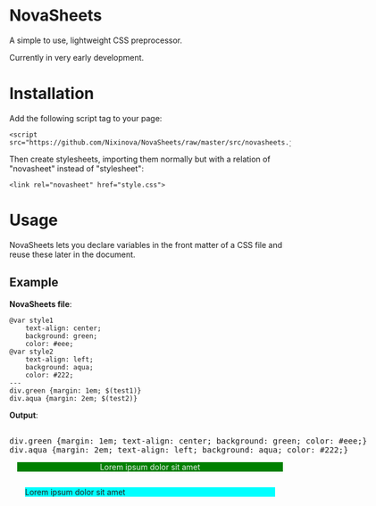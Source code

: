 # NovaSheets

A simple to use, lightweight CSS preprocessor.

Currently in very early development.

# Installation

Add the following script tag to your page:
```
<script src="https://github.com/Nixinova/NovaSheets/raw/master/src/novasheets.js">
```

Then create stylesheets, importing them normally but with a relation of "novasheet" instead of "stylesheet":
```
<link rel="novasheet" href="style.css">
```

# Usage

NovaSheets lets you declare variables in the front matter of a CSS file and reuse these later in the document.

## Example
**NovaSheets file**:

```
@var style1
    text-align: center;
    background: green;
    color: #eee;
@var style2
    text-align: left;
    background: aqua;
    color: #222;
---
div.green {margin: 1em; $(test1)}
div.aqua {margin: 2em; $(test2)}
```

**Output**:

<style style="display: block; white-space: pre; font-family: monospace;">
div.green {margin: 1em; text-align: center; background: green; color: #eee;}
div.aqua {margin: 2em; text-align: left; background: aqua; color: #222;}
</style>


<div class="green">Lorem ipsum dolor sit amet</div>
<div class="aqua">Lorem ipsum dolor sit amet</div>